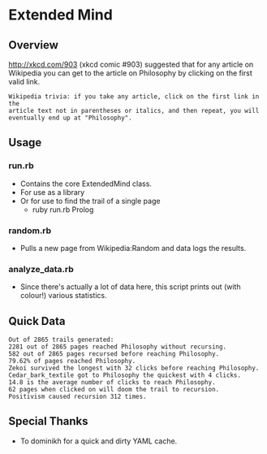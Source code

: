 Extended Mind
=============

Overview
--------

http://xkcd.com/903 (xkcd comic #903) suggested that for any article on 
Wikipedia you can get to the article on Philosophy by clicking on the 
first valid link.

    Wikipedia trivia: if you take any article, click on the first link in the 
    article text not in parentheses or italics, and then repeat, you will 
    eventually end up at "Philosophy".

Usage
-----

### run.rb

  * Contains the core ExtendedMind class.
  * For use as a library 
  * Or for use to find the trail of a single page
    * ruby run.rb Prolog

### random.rb
  
  * Pulls a new page from Wikipedia:Random and data logs the results.

### analyze_data.rb

  * Since there's actually a lot of data here, this script prints out (with colour!) various statistics.

Quick Data
----------

    Out of 2865 trails generated:
    2281 out of 2865 pages reached Philosophy without recursing.
    582 out of 2865 pages recursed before reaching Philosophy.
    79.62% of pages reached Philosophy.
    Zekoi survived the longest with 32 clicks before reaching Philosophy.
    Cedar_bark_textile got to Philosophy the quickest with 4 clicks.
    14.8 is the average number of clicks to reach Philosophy.
    62 pages when clicked on will doom the trail to recursion.
    Positivism caused recursion 312 times.

Special Thanks
--------------

  * To dominikh for a quick and dirty YAML cache.
